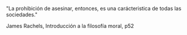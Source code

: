 "La prohibición de asesinar, entonces, es una carácteristica de todas las sociedades."

James Rachels, Introducción a la filosofía moral, p52